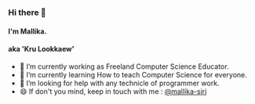 ### Hi there 👋 
#### I'm Mallika. 
#### aka 'Kru Lookkaew'

- :school:  I’m currently working as Freeland Computer Science Educator.
- :green_book:  I’m currently learning How to teach Computer Science for everyone.
- 🤔  I’m looking for help with any technicle of programmer work.
- 😄  If don't you mind,  keep in touch with me : [@mallika-siri](https://linkedin.com/in/mallika-siri)
<!--
**siriMallika/siriMallika** is a ✨ _special_ ✨ repository because its `README.md` (this file) appears on your GitHub profile.

Here are some ideas to get you started:

- 🔭 I’m currently working on ...
- 🌱 I’m currently learning ...
- 👯 I’m looking to collaborate on ...
- 🤔 I’m looking for help with ...
- 💬 Ask me about ...
- 📫 How to reach me: ...
- 😄 Pronouns: ...
- ⚡ Fun fact: ...
-->

